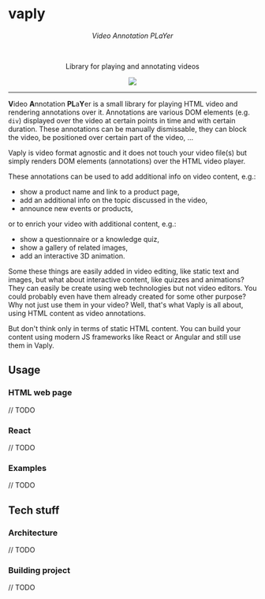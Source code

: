 # vaply

_<p align="center">Video Annotation PLaYer</span>_

<div align="center">
  <br/>

<span>Library for playing and annotating videos</span>
<br/>

<a href="https://github.com/hkasabas/vaply/-/blob/main/LICENSE"><img src="https://img.shields.io/badge/license-Apache%202-blue" /></a>

</div>

---

**V**ideo **A**nnotation **PL**a**Y**er is a small library for playing HTML video and rendering annotations over it. Annotations are various DOM elements (e.g. `div`) displayed over the video at certain points in time and with certain duration. These annotations can be manually dismissable, they can block the video, be positioned over certain part of the video, ...

Vaply is video format agnostic and it does not touch your video file(s) but simply renders DOM elements (annotations) over the HTML video player.

These annotations can be used to add additional info on video content, e.g.:

- show a product name and link to a product page,
- add an additional info on the topic discussed in the video,
- announce new events or products,

or to enrich your video with additional content, e.g.:

- show a questionnaire or a knowledge quiz,
- show a gallery of related images,
- add an interactive 3D animation.

Some these things are easily added in video editing, like static text and images, but what about interactive content, like quizzes and animations? They can easily be create using web technologies but not video editors. You could probably even have them already created for some other purpose? Why not just use them in your video? Well, that's what Vaply is all about, using HTML content as video annotations.

But don't think only in terms of static HTML content. You can build your content using modern JS frameworks like React or Angular and still use them in Vaply.

## Usage

### HTML web page

// TODO

### React

// TODO

### Examples

// TODO

## Tech stuff

### Architecture

// TODO

### Building project

// TODO
